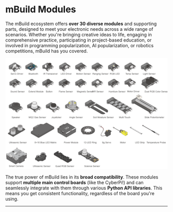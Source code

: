 # mBuild Modules

The mBuild ecosystem offers **over 30 diverse modules** and supporting parts, designed to meet your electronic needs across a wide range of scenarios. Whether you're bringing creative ideas to life, engaging in comprehensive practice, participating in project-based education, or involved in programming popularization, AI popularization, or robotics competitions, mBuild has you covered.

![](https://github.com/PerfecXX/Python-mBot2/blob/main/doc/makeblock_mBuild_module.png)

The true power of mBuild lies in its **broad compatibility**. These modules support **multiple main control boards** (like the CyberPi!) and can seamlessly integrate with them through various **Python API libraries**. This means you get consistent functionality, regardless of the board you're using.

---
